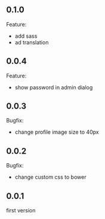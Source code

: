 ## 0.1.0
Feature:
* add sass
* ad translation


## 0.0.4
Feature:
* show password in admin dialog


## 0.0.3
Bugfix:
* change profile image size to 40px

## 0.0.2
Bugfix:
* change custom css to bower

## 0.0.1
first version
